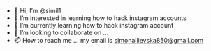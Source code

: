 - 👋 Hi, I’m @simil1
- 👀 I’m interested in learning how to hack instagram accounts
- 🌱 I’m currently learning how to hack instagram account 
- 💞️ I’m looking to collaborate on ... 
- 📫 How to reach me ... my email is simonailievska850@gmail.com 

<!---
simil1/simil1 is a ✨ special ✨ repository because its `README.md` (this file) appears on your GitHub profile.
You can click the Preview link to take a look at your changes.
--->
